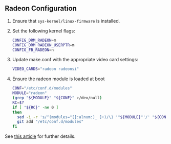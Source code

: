 ## Radeon Configuration

1. Ensure that `sys-kernel/linux-firmware` is installed.
2. Set the following kernel flags:

    ```bash
    CONFIG_DRM_RADEON=m
    CONFIG_DRM_RADEON_USERPTR=m
    CONFIG_FB_RADEON=n
    ```
3. Update make.conf with the appropriate video card settings:

    ```bash
    VIDEO_CARDS="radeon radeonsi"
    ```
4. Ensure the radeon module is loaded at boot

    ```bash
    CONF="/etc/conf.d/modules"
    MODULE="radeon"
    (grep "${MODULE}" "${CONF}" >/dev/null)
    RC=$?
    if [ "${RC}" -ne 0 ]
    then
      sed -i -r 's/^(modules="[[:alnum:]_ ]+)/\1 '"${MODULE}"'/' "${CONF}"
      git add "/etc/conf.d/modules"
    fi
    ```

See [this article](https://wiki.gentoo.org/wiki/Radeon) for further details.

